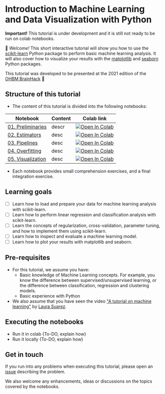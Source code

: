 # Introduction to Machine Learning and Data Visualization with Python

__Important!__ This tutorial is under development
and it is still not ready to be run on colab notebooks.


:wave:  _Welcome!_
This short interactive tutorial will show you 
how to use the [scikit-learn](https://github.com/scikit-learn/scikit-learn) 
Python package to perform basic machine learning analysis. 
It will also cover how to visualize your results with 
the [matplotlib](https://matplotlib.org/) 
and [seaborn](https://seaborn.pydata.org/) Python packages. 

This tutorial was developed to be presented at the 2021 edition of the [OHBM BrainHack](https://ohbm.github.io/hackathon2021/) :brain:

## Structure of this tutorial
- The content of this tutorial is divided into the following notebooks:

| Notebook 	| Content 	| Colab link 	|
|----------	|---------	|------------	|
| [01. Preliminaries](.notebooks/01-introduction_ml.ipynb) | descr | [![Open In Colab](https://colab.research.google.com/assets/colab-badge.svg)](https://colab.research.google.com/github/martinagvilas/ML-Vis-BrainHack-2021/blob/main/notebooks/01-introduction_ml.ipynb) |
| [02. Estimators](.notebooks/02-estimators.ipynb) | desc | [![Open In Colab](https://colab.research.google.com/assets/colab-badge.svg)](https://colab.research.google.com/github/martinagvilas/ML-Vis-BrainHack-2021/blob/main/notebooks/02-estimators.ipynb) |
| [03. Pipelines](.notebooks/03-pipelines.ipynb) | desc | [![Open In Colab](https://colab.research.google.com/assets/colab-badge.svg)](https://colab.research.google.com/github/martinagvilas/ML-Vis-BrainHack-2021/blob/main/notebooks/03-pipelines.ipynb) |
| [04. Overfitting](.notebooks/04-preventing_overfitting.ipynb) | desc | [![Open In Colab](https://colab.research.google.com/assets/colab-badge.svg)](https://colab.research.google.com/github/martinagvilas/ML-Vis-BrainHack-2021/blob/main/notebooks/04-preventing_overfitting.ipynb) |
| [05. Visualization](.notebooks/05-visualization.ipynb) | desc | [![Open In Colab](https://colab.research.google.com/assets/colab-badge.svg)](https://colab.research.google.com/github/martinagvilas/ML-Vis-BrainHack-2021/blob/main/notebooks/05-visualization.ipynb) |


- Each notebook provides small comprehension exercises, and a final integration exercise.

## Learning goals
- [ ] Learn how to load and prepare your data for machine learning analysis with scikit-learn.
- [ ] Learn how to perform linear regression and classification analysis with scikit-learn.
- [ ] Learn the concepts of regularization, cross-validation, parameter tuning, and how to implement them using scikit-learn.
- [ ] Learn how to inspect and evaluate a machine learning model.
- [ ] Learn how to plot your results with matplotlib and seaborn.

## Pre-requisites
- For this tutorial, we assume you have:
    - Basic knowledge of Machine Learning concepts. 
    For example, you know the difference between supervised/unsupervised learning, or the difference between classification, regression and clustering models.
    - Basic experience with Python
- We also assume that you have seen the video 
["A tutorial on machine learning"](https://www.youtube.com/watch?v=pOAK6ynM11E&list=PLVso6Qs8PLCiciMyxyqxCzp38G5tEhdy6&index=6) 
by [Laura Suarez](https://twitter.com/LauraESuarez24).

## Executing the notebooks
- Run it in colab {To-DO, explain how}
- Run it locally {To-DO, explain how}

## Get in touch
If you run into any problems when executing this tutorial,
please open an [issue](https://github.com/martinagvilas/ML-Vis-BrainHack-2021/issues) describing the problem.

We also welcome any enhancements, ideas or discussions
on the topics covered by the notebooks.
 